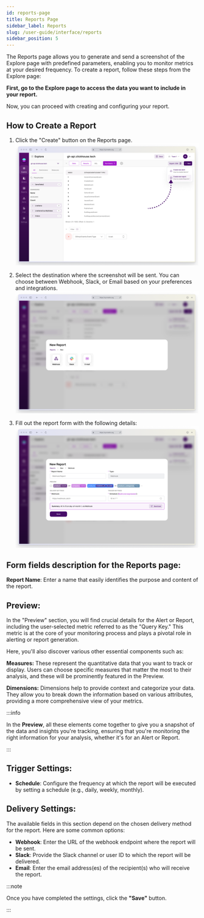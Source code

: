 ```yaml
---
id: reports-page
title: Reports Page
sidebar_label: Reports
slug: /user-guide/interface/reports
sidebar_position: 5
---
```


The Reports page allows you to generate and send a screenshot of the Explore page with predefined parameters, enabling you to monitor metrics at your desired frequency. To create a report, follow these steps from the Explore page:

**First, go to the Explore page to access the data you want to include in your report.**

Now, you can proceed with creating and configuring your report.

## How to Create a Report

1. Click the "Create" button on the Reports page.
![Reports Page](/docs/interface/img/report1.png)

2. Select the destination where the screenshot will be sent. You can choose between Webhook, Slack, or Email based on your preferences and integrations.
![Reports Destination](/docs/interface/img/report2.png)

3. Fill out the report form with the following details:
![Reports Form](/docs/interface/img/report3.png)

## Form fields description for the Reports page:

**Report Name**: Enter a name that easily identifies the purpose and content of the report.


  ## Preview:

  In the "Preview" section, you will find crucial details for the Alert or Report, including the user-selected metric referred to as the "Query Key." This metric is at the core of your monitoring process and plays a pivotal role in alerting or report generation.

  Here, you'll also discover various other essential components such as:

  **Measures:** These represent the quantitative data that you want to track or display. Users can choose specific measures that matter the most to their analysis, and these will be prominently featured in the Preview.

  **Dimensions:** Dimensions help to provide context and categorize your data. They allow you to break down the information based on various attributes, providing a more comprehensive view of your metrics.

:::info

  In the **Preview**, all these elements come together to give you a snapshot of the data and insights you're tracking, ensuring that you're monitoring the right information for your analysis, whether it's for an Alert or Report.

:::

  ## Trigger Settings:
  - **Schedule**: Configure the frequency at which the report will be executed by setting a schedule (e.g., daily, weekly, monthly).
  

  ## Delivery Settings:

   The available fields in this section depend on the chosen delivery method for the report. Here are some common options:

   - **Webhook**: Enter the URL of the webhook endpoint where the report will be sent.
   - **Slack**: Provide the Slack channel or user ID to which the report will be delivered.
   - **Email**: Enter the email address(es) of the recipient(s) who will receive the report.

:::note

Once you have completed the settings, click the **"Save"** button.

:::